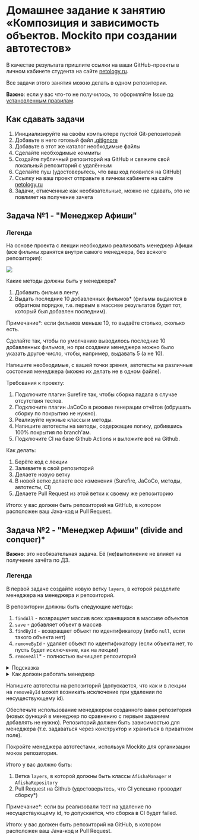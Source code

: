 # Домашнее задание к занятию «Композиция и зависимость объектов. Mockito при создании автотестов»

В качестве результата пришлите ссылки на ваши GitHub-проекты в личном кабинете студента на сайте [netology.ru](https://netology.ru).

Все задачи этого занятия можно делать в одном репозитории.

**Важно**: если у вас что-то не получилось, то оформляйте Issue [по установленным правилам](../report-requirements.md).

## Как сдавать задачи

1. Инициализируйте на своём компьютере пустой Git-репозиторий
1. Добавьте в него готовый файл [.gitignore](../.gitignore)
1. Добавьте в этот же каталог необходимые файлы
1. Сделайте необходимые коммиты
1. Создайте публичный репозиторий на GitHub и свяжите свой локальный репозиторий с удалённым
1. Сделайте пуш (удостоверьтесь, что ваш код появился на GitHub)
1. Ссылку на ваш проект отправьте в личном кабинете на сайте [netology.ru](https://netology.ru)
1. Задачи, отмеченные как необязательные, можно не сдавать, это не повлияет на получение зачета

## Задача №1 - "Менеджер Афиши"

### Легенда

На основе проекта с лекции необходимо реализовать менеджер Афиши (все фильмы хранятся внутри самого менеджера, без всякого репозитория):

![](pic/afisha.png)

Какие методы должны быть у менеджера?
1. Добавить фильм в ленту.
1. Выдать последние 10 добавленных фильмов* (фильмы выдаются в обратном порядке, т.е. первым в массиве результатов будет тот, который был добавлен последним).

Примечание*: если фильмов меньше 10, то выдаёте столько, сколько есть.

Сделайте так, чтобы по умолчанию выводилось последние 10 добавленных фильмов, но при создании менеджера можно было указать другое число, чтобы, например, выдавать 5 (а не 10).

Напишите необходимые, с вашей точки зрения, автотесты на различные состояния менеджера (можно их делать не в одном файле).

Требования к проекту:
1. Подключите плагин Surefire так, чтобы сборка падала в случае отсутствия тестов.
1. Подключите плагин JaCoCo в режиме генерации отчётов (обрушать сборку по покрытию не нужно).
1. Реализуйте нужные классы и методы.
1. Напишите автотесты на методы, содержащие логику, добившись 100% покрытия по branch'ам.
1. Подключите CI на базе Github Actions и выложите всё на Github.

Как делать:
1. Берёте код с лекции
1. Заливаете в свой репозиторий
1. Делаете новую ветку
1. В новой ветке делаете все изменения (Surefire, JaCoCo, методы, автотесты, CI)
1. Делаете Pull Request из этой ветки к своему же репозиторию

Итого: у вас должен быть репозиторий на GitHub, в котором расположен ваш Java-код и Pull Request.

## Задача №2 - "Менеджер Афиши" (divide and conquer)*

**Важно**: это необязательная задача. Её (не)выполнение не влияет на получение зачёта по ДЗ.

### Легенда

В первой задаче создайте новую ветку `layers`, в которой разделите менеджера на менеджера и репозиторий.

В репозитории должны быть следующие методы:
1. `findAll` - возвращает массив всех хранящихся в массиве объектов
1. `save` - добавляет объект в массив
1. `findById` - возвращает объект по идентификатору (либо `null`, если такого объекта нет)
1. `removeById` - удаляет объект по идентификатору (если объекта нет, то пусть будет исключение, как на лекции)
1. `removeAll`* - полностью вычищает репозиторий

<details>
  <summary>Подсказка</summary>
  
  Для удаления всех элементов достаточно в `items` положить пустой массив. 
  
  В Java встроен механизм, который называется Garbage Collection (сборка мусора), он сам удаляет из памяти машины неиспользуемые объекты.
</details>

<details>
  <summary>Как должен работать менеджер</summary>
  
  Если брать пример из лекции и реализовывать репозиторий, работающий в памяти, то репозиторий будет выглядеть вот так:
```java
package ru.netology.repository;

import ru.netology.domain.PurchaseItem;

public class CartRepository {
  private PurchaseItem[] items = new PurchaseItem[0];

  public void save(PurchaseItem item) {
    int length = items.length + 1;
    PurchaseItem[] tmp = new PurchaseItem[length];
    System.arraycopy(items, 0, tmp, 0, items.length);
    int lastIndex = tmp.length - 1;
    tmp[lastIndex] = item;
    items = tmp;
  }

  public PurchaseItem[] findAll() {
    return items;
  }

  public void removeById(int id) {
    int length = items.length - 1;
    PurchaseItem[] tmp = new PurchaseItem[length];
    int index = 0;
    for (PurchaseItem item : items) {
      if (item.getId() != id) {
        tmp[index] = item;
        index++;
      }
    }
    items = tmp;
  }
}
```

А сервис вот так:
```java
package ru.netology.manager;

import ru.netology.domain.PurchaseItem;
import ru.netology.repository.CartRepository;

public class CartManager {
  private CartRepository repository;

  public CartManager(CartRepository repository) {
    this.repository = repository;
  }

  public void add(PurchaseItem item) {
    repository.save(item);
  }

  public PurchaseItem[] getAll() {
    PurchaseItem[] items = repository.findAll();
    PurchaseItem[] result = new PurchaseItem[items.length];
    for (int i = 0; i < result.length; i++) {
      int index = items.length - i - 1;
      result[i] = items[index];
    }
    return result;
  }

  public void removeById(int id) {
    repository.removeById(id);
  }
}
```
</details>

Напишите автотесты на репозиторий (допускается, что как и в лекции на `removeById` может возникать исключение при удалении по несуществующему id).

Обеспечьте использование менеджером созданного вами репозитория (новых функций в менеджер по сравнению с первым заданием добавлять не нужно). Репозиторий должен быть зависимостью для менеджера (т.е. задаваться через конструктор и храниться в приватном поле).

Покройте менеджера автотестами, используя Mockito для организации моков репозитория.

Итого у вас должно быть:
1. Ветка `layers`, в которой должны быть классы `AfishaManager` и `AfishaRepository`
1. Pull Request на Github (удостоверьтесь, что CI успешно проводит сборку*)

Примечание*: если вы реализовали тест на удаление по несуществующему id, то допускается, что сборка в CI будет failed.

Итого: у вас должен быть репозиторий на GitHub, в котором расположен ваш Java-код и Pull Request.
